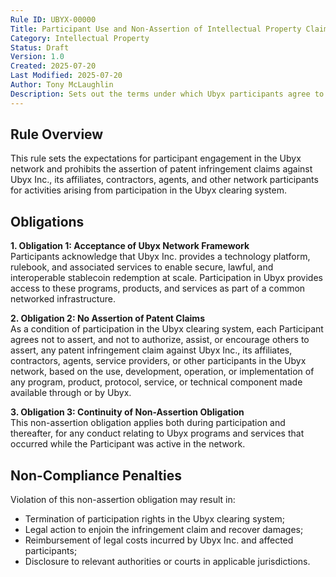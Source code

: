 ```yaml
---
Rule ID: UBYX-00000  
Title: Participant Use and Non-Assertion of Intellectual Property Claims  
Category: Intellectual Property  
Status: Draft  
Version: 1.0  
Created: 2025-07-20  
Last Modified: 2025-07-20  
Author: Tony McLaughlin  
Description: Sets out the terms under which Ubyx participants agree to benefit from the Ubyx network without asserting patent claims against Ubyx or its ecosystem contributors.  
---
```


## Rule Overview

This rule sets the expectations for participant engagement in the Ubyx network and prohibits the assertion of patent infringement claims against Ubyx Inc., its affiliates, contractors, agents, and other network participants for activities arising from participation in the Ubyx clearing system.

## Obligations

**1. Obligation 1: Acceptance of Ubyx Network Framework**  
Participants acknowledge that Ubyx Inc. provides a technology platform, rulebook, and associated services to enable secure, lawful, and interoperable stablecoin redemption at scale. Participation in Ubyx provides access to these programs, products, and services as part of a common networked infrastructure.

**2. Obligation 2: No Assertion of Patent Claims**  
As a condition of participation in the Ubyx clearing system, each Participant agrees not to assert, and not to authorize, assist, or encourage others to assert, any patent infringement claim against Ubyx Inc., its affiliates, contractors, agents, service providers, or other participants in the Ubyx network, based on the use, development, operation, or implementation of any program, product, protocol, service, or technical component made available through or by Ubyx.

**3. Obligation 3: Continuity of Non-Assertion Obligation**  
This non-assertion obligation applies both during participation and thereafter, for any conduct relating to Ubyx programs and services that occurred while the Participant was active in the network.

## Non-Compliance Penalties

Violation of this non-assertion obligation may result in:

- Termination of participation rights in the Ubyx clearing system;  
- Legal action to enjoin the infringement claim and recover damages;  
- Reimbursement of legal costs incurred by Ubyx Inc. and affected participants;  
- Disclosure to relevant authorities or courts in applicable jurisdictions.
